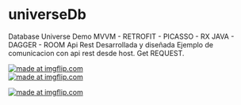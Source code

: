 # universeDb
Database Universe Demo
MVVM - RETROFIT - PICASSO - RX JAVA - DAGGER - ROOM 
Api Rest Desarrollada y diseñada
Ejemplo de comunicacion con api rest desde host.
Get REQUEST.

<a href="https://imgflip.com/gif/34wc87"><img src="https://i.imgflip.com/34wc87.gif" title="made at imgflip.com"/></a>                                       
<a href="https://imgflip.com/gif/34wcqn"><img src="https://i.imgflip.com/34wcqn.gif" title="made at imgflip.com"/></a>

<a href="https://imgflip.com/gif/34wd1k"><img src="https://i.imgflip.com/34wd1k.gif" title="made at imgflip.com"/></a>
